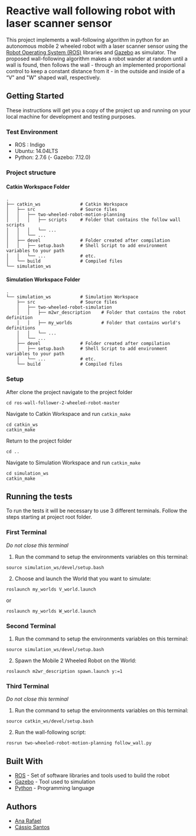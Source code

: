 # Reactive wall following robot with laser scanner sensor

This project implements a wall-following algorithm in python for an autonomous mobile 2 wheeled robot with a laser scanner sensor using the [Robot Operating System (ROS)](http://www.ros.org/) libraries and [Gazebo](http://gazebosim.org/) as simulator. The proposed wall-following algorithm makes a robot wander at random until a wall is found, then follows the wall - through an implemented proportional control to keep a constant distance from it - in the outside and inside of a “V" and "W" shaped wall, respectively.

## Getting Started

These instructions will get you a copy of the project up and running on your local machine for development and testing purposes.

### Test Environment
- ROS : Indigo
- Ubuntu: 14.04LTS
- Python: 2.7.6
(- Gazebo: 7.12.0)

### Project structure

#### Catkin Workspace Folder
    .
    ├── catkin_ws               # Catkin Workspace
    │   ├── src                 # Source files 
    │   │   ├── two-wheeled-robot-motion-planning
    │   │   │   ├── scripts     # Folder that contains the follow wall scripts
    │   │   │   └── ...
    │   │   └── ...
    │   ├── devel               # Folder created after compilation
    │   │   ├── setup.bash      # Shell Script to add environment variables to your path
    │   │   └── ...             # etc.
    │   └── build               # Compiled files
    └── simulation_ws

#### Simulation Workspace Folder
    .
    └── simulation_ws           # Simulation Workspace
        ├── src                 # Source files 
        │   ├── two-wheeled-robot-simulation
        │   │   ├── m2wr_description    # Folder that contains the robot definition
        │   │   ├── my_worlds           # Folder that contains world's definitions
        │   │   └── ...
        │   └── ...
        ├── devel               # Folder created after compilation
        │   ├── setup.bash      # Shell Script to add environment variables to your path
        │   └── ...             # etc.
        └── build               # Compiled files
    
### Setup

After clone the project navigate to the project folder
```
cd ros-wall-follower-2-wheeled-robot-master
```
Navigate to Catkin Workspace and run `catkin_make`
```
cd catkin_ws
catkin_make
```
Return to the project folder 
```
cd ..
```
Navigate to Simulation Workspace and run `catkin_make`
```
cd simulation_ws
catkin_make
```
## Running the tests

To run the tests it will be necessary to use 3 different terminals. Follow the steps starting at project root folder.

### First Terminal
*Do not close this terminal*
1) Run the command to setup the environments variables on this terminal:
```
source simulation_ws/devel/setup.bash
```

2) Choose and launch the World that you want to simulate:

```
roslaunch my_worlds V_world.launch
```
or 
```
roslaunch my_worlds W_world.launch
```

### Second Terminal

1) Run the command to setup the environments variables on this terminal:
```
source simulation_ws/devel/setup.bash
```

2) Spawn the Mobile 2 Wheeled Robot on the World:
```
roslaunch m2wr_description spawn.launch y:=1
```

### Third Terminal
*Do not close this terminal*

1) Run the command to setup the environments variables on this terminal:
```
source catkin_ws/devel/setup.bash
```
2) Run the wall-following script:
```
rosrun two-wheeled-robot-motion-planning follow_wall.py
```
## Built With

* [ROS](http://www.ros.org/) - Set of software libraries and tools used to build the robot
* [Gazebo](http://gazebosim.org/) - Tool used to simulation
* [Python](https://www.python.org/) - Programming language

## Authors

* [Ana Rafael](https://github.com/SofiaRafael)
* [Cássio Santos](https://github.com/ssscassio)
